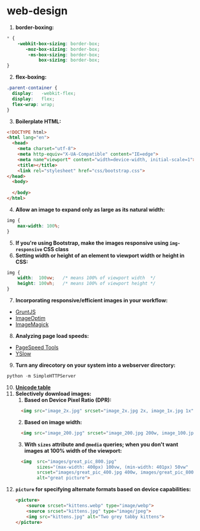 # web-design

1. **border-boxing:**
```css
* {
    -webkit-box-sizing: border-box;
       -moz-box-sizing: border-box;
        -ms-box-sizing: border-box;
            box-sizing: border-box;
}
```
2. **flex-boxing:**
```css
.parent-container {
  display:   -webkit-flex;
  display:   flex;
  flex-wrap: wrap;
}
```
3. **Boilerplate HTML:**
```html
<!DOCTYPE html>
<html lang="en">
  <head>
    <meta charset="utf-8">
    <meta http-equiv="X-UA-Compatible" content="IE=edge">
    <meta name"viewport" content="width=device-width, initial-scale=1">
    <title></title>
    <link rel="stylesheet" href="css/bootstrap.css">
</head>
  <body>
  
  </body>
</html>
```
4. **Allow an image to expand only as large as its natural width:**
```css
img {
    max-width: 100%;
}
```
5. **If you're using Bootstrap, make the images responsive using `img-responsive` CSS class**
6. **Setting width or height of an element to viewport width or height in CSS:**
```css
img {
    width:  100vw;   /* means 100% of viewport width  */
    height: 100vh;   /* means 100% of viewport height */
}
```
7. **Incorporating responsive/efficient images in your workflow:**
* [GruntJS](https://gruntjs.com)
* [ImageOptim](https://imageoptim.com)
* [ImageMagick](http://git.imagemagick.org/repos/ImageMagick)
8. **Analyzing page load speeds:**
* [PageSpeed Tools](https://developers.google.com/speed/pagespeed/insights/)
* [YSlow](http://yslow.org/)
9. **Turn any direcotory on your system into a webserver directory:**
```python
python -m SimpleHTTPServer
```
10. **[Unicode table](https://unicode-table.com/en/)**
11. **Selectively download images:**
    1. **Based on Device Pixel Ratio (DPR):**
    ```html
      <img src="image_2x.jpg" srcset="image_2x.jpg 2x, image_1x.jpg 1x" alt="a cool image">
    ```
    2. **Based on image width:**
    ```html
      <img src="image_200.jpg" srcset="image_200.jpg 200w, image_100.jpg 100w" alt="a cool image">
    ```
    3. **With `sizes` attribute and `@media` queries; when you don't want images at 100% width of the viewport:**
    ```html
      <img  src="images/great_pic_800.jpg"
            sizes="(max-width: 400px) 100vw, (min-width: 401px) 50vw"
            srcset="images/great_pic_400.jpg 400w, images/great_pic_800.jpg 800w"
            alt="great picture">
    ```
12. **`picture` for specifying alternate formats based on device capabilities:**
    ```html
    <picture>
        <source srcset="kittens.webp" type="image/webp">
        <source srcset="kittens.jpg" type="image/jpeg">
        <img src="kittens.jpg" alt="Two grey tabby kittens">
    </picture>
    ```

